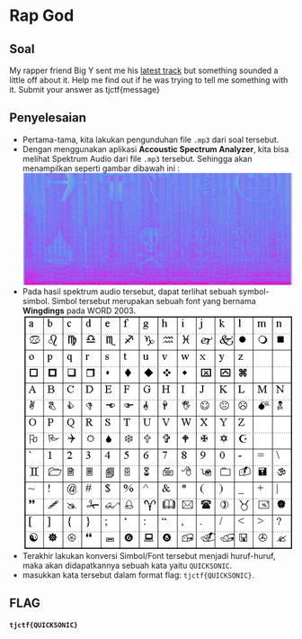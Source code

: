 # Rap God

## Soal
My rapper friend Big Y sent me his [latest track](https://static.tjctf.org/302ed01b56ae5988e8b8ad8d9bba402a2934c71508593f5dc9e95aed913d20cf_BigYAudio.mp3) but something sounded a little off about it. Help me find out if he was trying to tell me something with it. Submit your answer as tjctf{message}

## Penyelesaian
- Pertama-tama, kita lakukan pengunduhan file `.mp3` dari soal tersebut.
- Dengan menggunakan aplikasi __Accoustic Spectrum Analyzer__, kita bisa melihat Spektrum Audio dari file `.mp3` tersebut. Sehingga akan menampilkan seperti gambar dibawah ini :
![](https://github.com/NesyaKurnia/TJCTF_2020_05311840000009/blob/master/Forensics/Rap%20God/analisis%20audio.jpg)
- Pada hasil spektrum audio tersebut, dapat terlihat sebuah symbol-simbol. Simbol tersebut merupakan sebuah font yang bernama __Wingdings__ pada WORD 2003.
<br> ![](https://github.com/NesyaKurnia/TJCTF_2020_05311840000009/blob/master/Forensics/Rap%20God/emoji%20word%202003%20yang%20digunakan%20pada%20spektrum%20audio.jpg)
- Terakhir lakukan konversi Simbol/Font tersebut menjadi huruf-huruf, maka akan didapatkannya sebuah kata yaitu `QUICKSONIC`.
- masukkan kata tersebut dalam format flag: `tjctf{QUICKSONIC}`.

## FLAG
__`tjctf{QUICKSONIC}`__
